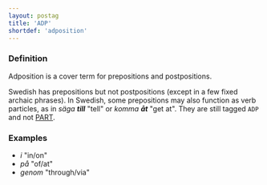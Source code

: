 ```yaml
---
layout: postag
title: 'ADP'
shortdef: 'adposition'
---
```


### Definition

Adposition is a cover term for prepositions and postpositions. 

Swedish has prepositions but not postpositions (except in a few fixed archaic phrases). In Swedish, some prepositions may also function as verb particles, as in _säga <b>till</b>_ "tell" or _komma <b>åt</b>_ "get at". They are still tagged `ADP` and not [PART]().

### Examples

- _i_ "in/on"
- _på_ "of/at"
- _genom_ "through/via"
<!-- Interlanguage links updated Po 6. listopadu 2023, 21:41:21 CET -->
